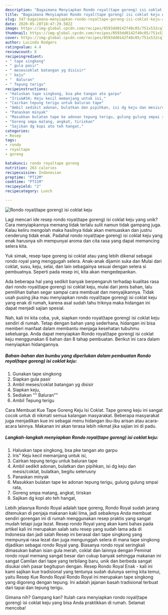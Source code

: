 ```yaml
---
description: "Bagaimana Menyiapkan Rondo royal(tape goreng) isi coklat keju Anti Gagal"
title: "Bagaimana Menyiapkan Rondo royal(tape goreng) isi coklat keju Anti Gagal"
slug: 347-bagaimana-menyiapkan-rondo-royaltape-goreng-isi-coklat-keju-anti-gagal
date: 2020-05-28T18:47:29.582Z
image: https://img-global.cpcdn.com/recipes/0593dd0142f40c05/751x532cq70/rondo-royaltape-goreng-isi-coklat-keju-foto-resep-utama.jpg
thumbnail: https://img-global.cpcdn.com/recipes/0593dd0142f40c05/751x532cq70/rondo-royaltape-goreng-isi-coklat-keju-foto-resep-utama.jpg
cover: https://img-global.cpcdn.com/recipes/0593dd0142f40c05/751x532cq70/rondo-royaltape-goreng-isi-coklat-keju-foto-resep-utama.jpg
author: Lucinda Rodgers
ratingvalue: 4.4
reviewcount: 8
recipeingredient:
- " tape singkong"
- " gula pasir"
- " mesescoklat batangan yg disisir"
- " keju"
- "  Baluran"
- " Tepung terigu"
recipeinstructions:
- "Haluskan tape singkong, bsa pke tangan ato garpu"
- "Iris&#34; Keju kecil memanjang untuk isi,"
- "Cairkan tepung terigu untuk baluran tape"
- "Ambil sedikit adonan, bulatkan dan pipihkan, isi dg keju dan mesis/coklat, bulatkan, begitu seterusny"
- "Panaskan minyak"
- "Masukkan bulatan tape ke adonan tepung terigu, gulung gulung smpai rata,"
- "Goreng smpa matang, angkat, tiriskan"
- "Sajikan dg kopi ato teh hangat,"
categories:
- Resep
tags:
- rondo
- royaltape
- goreng

katakunci: rondo royaltape goreng 
nutrition: 263 calories
recipecuisine: Indonesian
preptime: "PT12M"
cooktime: "PT31M"
recipeyield: "2"
recipecategory: Lunch

---
```



![Rondo royal(tape goreng) isi coklat keju](https://img-global.cpcdn.com/recipes/0593dd0142f40c05/751x532cq70/rondo-royaltape-goreng-isi-coklat-keju-foto-resep-utama.jpg)

Lagi mencari ide resep rondo royal(tape goreng) isi coklat keju yang unik? Cara menyiapkannya memang tidak terlalu sulit namun tidak gampang juga. Kalau keliru mengolah maka hasilnya tidak akan memuaskan dan justru cenderung tidak enak. Padahal rondo royal(tape goreng) isi coklat keju yang enak harusnya sih mempunyai aroma dan cita rasa yang dapat memancing selera kita.

Yuk simak, resep tape goreng isi coklat atau yang lebih dikenal sebagai rondo royal yang menggugah selera. Anak-anak dijamin suka dan Mulai dari coklat, susu, keju, selai, dan lain sebagainya sesuai dengan selera si pembuatnya. Seperti pada resep ini, kita akan mengedepankan.

Ada beberapa hal yang sedikit banyak berpengaruh terhadap kualitas rasa dari rondo royal(tape goreng) isi coklat keju, mulai dari jenis bahan, lalu pemilihan bahan segar sampai cara membuat dan menyajikannya. Tidak usah pusing jika mau menyiapkan rondo royal(tape goreng) isi coklat keju yang enak di rumah, karena asal sudah tahu triknya maka hidangan ini dapat menjadi sajian spesial.


Nah, kali ini kita coba, yuk, siapkan rondo royal(tape goreng) isi coklat keju sendiri di rumah. Tetap dengan bahan yang sederhana, hidangan ini bisa memberi manfaat dalam membantu menjaga kesehatan tubuhmu sekeluarga. Anda dapat menyiapkan Rondo royal(tape goreng) isi coklat keju menggunakan 6 bahan dan 8 tahap pembuatan. Berikut ini cara dalam menyiapkan hidangannya.

<!--inarticleads1-->

##### Bahan-bahan dan bumbu yang diperlukan dalam pembuatan Rondo royal(tape goreng) isi coklat keju:

1. Gunakan  tape singkong
1. Siapkan  gula pasir
1. Ambil  meses/coklat batangan yg disisir
1. Siapkan  keju,
1. Sediakan  &#34;&#34; Baluran&#34;&#34;
1. Ambil  Tepung terigu


Cara Membuat Kue Tape Goreng Keju Isi Coklat. Tape goreng keju ini sangat cocok untuk di nikmati semua kalangan masyarakat. Beberapa masyarakat juga menjadikan kue ini sebagai menu hidangan ibu-ibu arisan atau acara-acara lainnya. Makanan ini akan terasa lebih nikmat jika sajian ini di padu. 

<!--inarticleads2-->

##### Langkah-langkah menyiapkan Rondo royal(tape goreng) isi coklat keju:

1. Haluskan tape singkong, bsa pke tangan ato garpu
1. Iris&#34; Keju kecil memanjang untuk isi,
1. Cairkan tepung terigu untuk baluran tape
1. Ambil sedikit adonan, bulatkan dan pipihkan, isi dg keju dan mesis/coklat, bulatkan, begitu seterusny
1. Panaskan minyak
1. Masukkan bulatan tape ke adonan tepung terigu, gulung gulung smpai rata,
1. Goreng smpa matang, angkat, tiriskan
1. Sajikan dg kopi ato teh hangat,


Lebih jelasnya Rondo Royal adalah tape goreng, Rondo Royal sudah jarang ditemukan di penjaja makanan kaki lima, jadi sebaiknya Anda membuat sendiri gorengan ini di rumah menggunakan resep praktis yang sangat mudah tetapi juga lezat. Resep rondo Royal yang akan kami bahas pada artikel kali ini merupakan salah satu resep yang sudah lama ada di Indonesia dan jadi salah Resep ini berasal dari tape singkong yang mempunyai rasa lezat dan juga mengunggah selera di mana tape singkong dijadikan sebagai rondo Royal yang. Biasanya rondo royal seringkali dimasukan bahan isian gula merah, coklat dan lainnya dengan Peminat rondo royal memang sangat besar dan cukup banyak sehingga makanan ini sangat Camilan dari tape yang terbilang baru, unik dan berbeda sangat disukai oleh pasar begitupun dengan. Resep Rondo Royal Enak - kali ini kami sajikan kue tradisional yang tentunya sudah dulunya sering kita temui, yaitu Resep Kue Rondo Royal Rondo Royal ini merupakan tape singkong yang digoreng dengan tepung. Ini adalah jajanan basah tradisional terbuat dari tapai dan tepung terigu. 

Gimana nih? Gampang kan? Itulah cara menyiapkan rondo royal(tape goreng) isi coklat keju yang bisa Anda praktikkan di rumah. Selamat mencoba!
